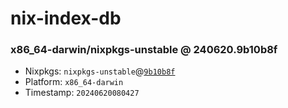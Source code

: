 # nix-index-db
### x86_64-darwin/nixpkgs-unstable @ 240620.9b10b8f
- Nixpkgs: `nixpkgs-unstable`@[`9b10b8f`](https://github.com/NixOS/nixpkgs/commit/9b10b8f00cb5494795e5f51b39210fed4d2b0748)
- Platform: `x86_64-darwin`
- Timestamp: `20240620080427`
